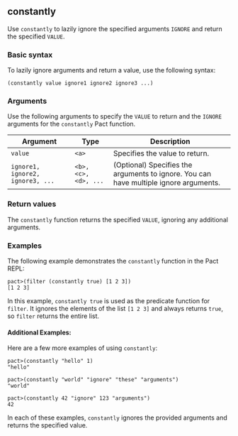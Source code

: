 ## constantly
Use `constantly` to lazily ignore the specified arguments `IGNORE` and return the specified `VALUE`.

### Basic syntax

To lazily ignore arguments and return a value, use the following syntax:

`(constantly value ignore1 ignore2 ignore3 ...)`

### Arguments

Use the following arguments to specify the `VALUE` to return and the `IGNORE` arguments for the `constantly` Pact function.

| Argument | Type | Description |
| --- | --- | --- |
| `value` | `<a>` | Specifies the value to return. |
| `ignore1, ignore2, ignore3, ...` | `<b>, <c>, <d>, ...` | (Optional) Specifies the arguments to ignore. You can have multiple ignore arguments. |

### Return values

The `constantly` function returns the specified `VALUE`, ignoring any additional arguments.

### Examples

The following example demonstrates the `constantly` function in the Pact REPL:

```pact
pact>(filter (constantly true) [1 2 3])
[1 2 3]
```

In this example, `constantly true` is used as the predicate function for `filter`. It ignores the elements of the list `[1 2 3]` and always returns `true`, so `filter` returns the entire list.

#### Additional Examples:

Here are a few more examples of using `constantly`:

```pact
pact>(constantly "hello" 1)
"hello"

pact>(constantly "world" "ignore" "these" "arguments")
"world"

pact>(constantly 42 "ignore" 123 "arguments")
42
```

In each of these examples, `constantly` ignores the provided arguments and returns the specified value.
